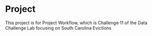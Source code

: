 # Project 

This project is for Project Workflow, which is Challenge 11 of the Data Challenge Lab focusing on South Carolina Evictions
